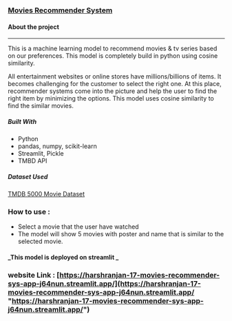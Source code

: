 ### [Movies Recommender System](https://harshranjan-17-movies-recommender-sys-app-j64nun.streamlit.app/ "Movies Recommender System")

#### About the project

---

This is a machine learning model to recommend movies & tv series based on our preferences. This model is completely build in python using cosine similarity.

All entertainment websites or online stores have millions/billions of items. It becomes challenging for the customer to select the right one. At this place, recommender systems come into the picture and help the user to find the right item by minimizing the options. This model uses cosine similarity to find the similar movies.

##### Built With

- Python
- pandas, numpy, scikit-learn
- Streamlit, Pickle
- TMBD API

##### Dataset Used

[TMDB 5000 Movie Dataset](https://www.kaggle.com/datasets/carolzhangdc/imdb-5000-movie-dataset "TMDB 5000 Movie Dataset")

### How to use :

- Select a movie that the user have watched
- The model will show 5 movies with poster and name that is similar to the selected movie.

#### _This model is deployed on streamlit _

### website Link : [https://harshranjan-17-movies-recommender-sys-app-j64nun.streamlit.app/](https://harshranjan-17-movies-recommender-sys-app-j64nun.streamlit.app/ "https://harshranjan-17-movies-recommender-sys-app-j64nun.streamlit.app/")
